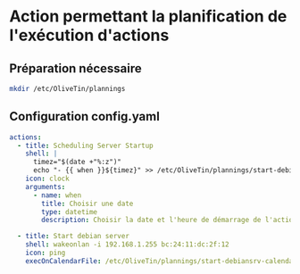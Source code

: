 # Action permettant la planification de l'exécution d'actions
## Préparation nécessaire
```bash
mkdir /etc/OliveTin/plannings
```
## Configuration config.yaml
```yaml
actions:
  - title: Scheduling Server Startup
    shell: |
      timez="$(date +"%:z")"
      echo "- {{ when }}${timez}" >> /etc/OliveTin/plannings/start-debiansrv-calendar.yaml
    icon: clock
    arguments:
      - name: when
        title: Choisir une date
        type: datetime
        description: Choisir la date et l'heure de démarrage de l'action (Start debian server)

  - title: Start debian server
    shell: wakeonlan -i 192.168.1.255 bc:24:11:dc:2f:12
    icon: ping
    execOnCalendarFile: /etc/OliveTin/plannings/start-debiansrv-calendar.yaml
```
